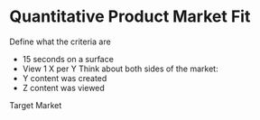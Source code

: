 # Quantitative Product Market Fit
Define what the criteria are
- 15 seconds on a surface
- View 1 X per Y
Think about both sides of the market:
- Y content was created
- Z content was viewed

Target Market
